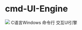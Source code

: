 # cmd-UI-Engine
![](https://cdn.luogu.com.cn/upload/image_hosting/vy3qzt43.png)
C语言Windows 命令行 交互UI引擎

